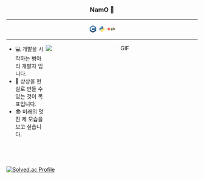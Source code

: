 <div align="center">


### NamO 🐥
  
---

<code><img height="20" src="https://raw.githubusercontent.com/github/explore/80688e429a7d4ef2fca1e82350fe8e3517d3494d/topics/cpp/cpp.png"></code>
<code><img height="20" src="https://raw.githubusercontent.com/github/explore/80688e429a7d4ef2fca1e82350fe8e3517d3494d/topics/python/python.png"></code>
<code><img height="20" src="https://raw.githubusercontent.com/github/explore/80688e429a7d4ef2fca1e82350fe8e3517d3494d/topics/git/git.png"></code>

---

<img align="right" alt="GIF" src="https://github.com/abhisheknaiidu/abhisheknaiidu/blob/master/code.gif?raw=true" width="400" height="320" />

<div align="left">

* 💻 개발을 시작하는 병아리 개발자 입니다.
* 🎨 상상을 현실로 만들 수 있는 것이 목표입니다.
* 😎 미래의 멋진 제 모습을 보고 싶습니다.

 
[![Solved.ac Profile](http://mazassumnida.wtf/api/v2/generate_badge?boj=obinggle)](https://solved.ac/obinggle/)
